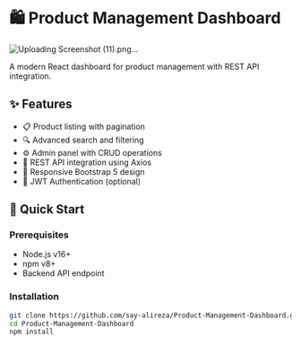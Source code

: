 # 🛍️ Product Management Dashboard

![Uploading Screenshot (11).png…]()

A modern React dashboard for product management with REST API integration.

## ✨ Features
- 📋 Product listing with pagination
- 🔍 Advanced search and filtering
- ⚙️ Admin panel with CRUD operations
- 🔄 REST API integration using Axios
- 📱 Responsive Bootstrap 5 design
- 🔐 JWT Authentication (optional)

## 🚀 Quick Start

### Prerequisites
- Node.js v16+
- npm v8+
- Backend API endpoint

### Installation
```bash
git clone https://github.com/say-alireza/Product-Management-Dashboard.git
cd Product-Management-Dashboard
npm install


